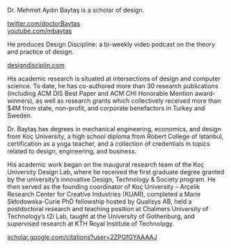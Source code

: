 <!-- <div class="row mt-3"> -->
<!-- <div class="col-md-12" markdown="1"> -->

<!-- # Mehmet Aydın Baytaş -->

<!-- </div> -->
<!-- </div> --><!-- .row -->

<div class="row">
<div class="col-md-4" markdown="1">

Dr. Mehmet Aydın Baytaş is a scholar of design.

[twitter.com/doctorBaytas](http://twitter.com/doctorBaytas)  
[youtube.com/mbaytas](http://youtube.com/mbaytas)    

</div>

<div class="col-md-4" markdown="1">

He produces Design Discipline: a bi-weekly video podcast on the theory and practice of design.

[designdisciplin.com](http://designdisciplin.com)  

</div>

<div class="col-md-4" markdown="1">

His academic research is situated at intersections of design and computer science. To date, he has co-authored more than 30 research publications (including ACM DIS Best Paper and ACM CHI Honorable Mention award-winners), as well as research grants which collectively received more than $4M from state, non-profit, and corporate benefactors in Turkey and Sweden. 

Dr. Baytaş has degrees in mechanical engineering, economics, and design from Koç University, a high school diploma from Robert College of Istanbul, certification as a yoga teacher, and a collection of credentials in topics related to design, engineering, and business.

His academic work began on the inaugural research team of the Koç University Design Lab, where he received the first graduate degree granted by the university’s innovative Design, Technology & Society program. He then served as the founding coordinator of Koç University – Arçelik Research Center for Creative Industries (KUAR), completed a Marie Skłodowska-Curie PhD fellowship hosted by Qualisys AB, held a postdoctoral research and teaching position at Chalmers University of Technology’s t2i Lab, taught at the University of Gothenburg, and supervised research at KTH Royal Institute of Technology.

[scholar.google.com/citations?user=2ZPGfGYAAAAJ](https://scholar.google.com/citations?user=2ZPGfGYAAAAJ)

</div>

</div><!-- .row -->

<div class="row">
<div class="col-md-8" markdown="1">
  
</div><!-- col -->
</div><!-- row -->
